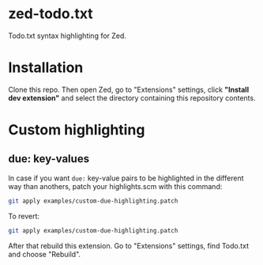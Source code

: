# zed-todo.txt

Todo.txt syntax highlighting for Zed.

# Installation

Clone this repo. Then open Zed, go to "Extensions" settings, click **"Install dev extension"** and select the directory containing this repository contents.

# Custom highlighting

## due: key-values

In case if you want `due:` key-value pairs to be highlighted in the different way than anothers, patch your highlights.scm with this command:

```sh
git apply examples/custom-due-highlighting.patch
```

To revert:

```sh
git apply examples/custom-due-highlighting.patch
```

After that rebuild this extension. Go to "Extensions" settings, find Todo.txt and choose "Rebuild".
